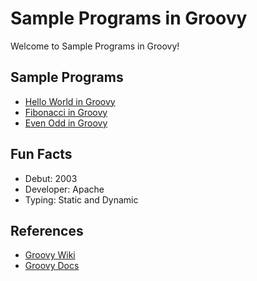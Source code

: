 # Sample Programs in Groovy

Welcome to Sample Programs in Groovy!

## Sample Programs

- [Hello World in Groovy](https://github.com/jrg94/sample-programs/issues/33)
- [Fibonacci in Groovy](https://github.com/TheRenegadeCoder/sample-programs/issues/568)
- [Even Odd in Groovy](https://github.com/TheRenegadeCoder/sample-programs/issues/1106)

## Fun Facts

- Debut: 2003
- Developer: Apache
- Typing: Static and Dynamic

## References

- [Groovy Wiki](https://en.wikipedia.org/wiki/Groovy_(programming_language))
- [Groovy Docs](http://groovy-lang.org/)
